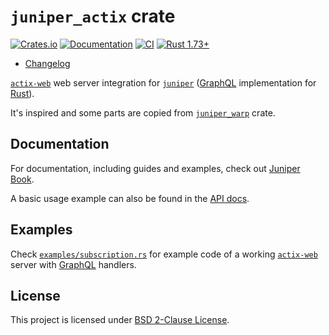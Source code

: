 `juniper_actix` crate
=====================

[![Crates.io](https://img.shields.io/crates/v/juniper_actix.svg?maxAge=2592000)](https://crates.io/crates/juniper_actix)
[![Documentation](https://docs.rs/juniper_actix/badge.svg)](https://docs.rs/juniper_actix)
[![CI](https://github.com/graphql-rust/juniper/workflows/CI/badge.svg?branch=master "CI")](https://github.com/graphql-rust/juniper/actions?query=workflow%3ACI+branch%3Amaster)
[![Rust 1.73+](https://img.shields.io/badge/rustc-1.73+-lightgray.svg "Rust 1.73+")](https://blog.rust-lang.org/2023/10/05/Rust-1.73.0.html)

- [Changelog](https://github.com/graphql-rust/juniper/blob/juniper_actix-v0.6.0/juniper_actix/CHANGELOG.md)

[`actix-web`] web server integration for [`juniper`] ([GraphQL] implementation for [Rust]).

It's inspired and some parts are copied from [`juniper_warp`] crate.




## Documentation

For documentation, including guides and examples, check out [Juniper Book].

A basic usage example can also be found in the [API docs][`juniper_actix`].




## Examples

Check [`examples/subscription.rs`][1] for example code of a working [`actix-web`] server with [GraphQL] handlers.




## License

This project is licensed under [BSD 2-Clause License](https://github.com/graphql-rust/juniper/blob/juniper_actix-v0.6.0/juniper_actix/LICENSE).




[`actix-web`]: https://docs.rs/actix-web
[`juniper`]: https://docs.rs/juniper
[`juniper_actix`]: https://docs.rs/juniper_actix
[`juniper_warp`]: https://docs.rs/juniper_warp
[GraphQL]: http://graphql.org
[Juniper Book]: https://graphql-rust.github.io/juniper
[Rust]: https://www.rust-lang.org

[1]: https://github.com/graphql-rust/juniper/blob/juniper_actix-v0.6.0/juniper_actix/examples/subscription.rs

